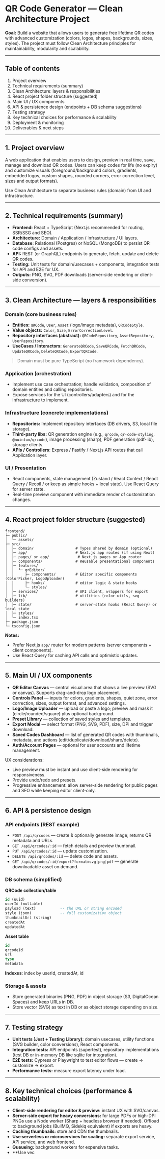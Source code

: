 # QR Code Generator — Clean Architecture Project

**Goal:** Build a website that allows users to generate free lifetime QR codes with advanced customization (colors, logos, shapes, backgrounds, sizes, styles). The project must follow Clean Architecture principles for maintainability, modularity and scalability.

---

## Table of contents

1. Project overview
2. Technical requirements (summary)
3. Clean Architecture: layers & responsibilities
4. React project folder structure (suggested)
5. Main UI / UX components
6. API & persistence design (endpoints + DB schema suggestions)
7. Testing strategy
8. Key technical choices for performance & scalability
9. Deployment & monitoring
10. Deliverables & next steps

---

## 1. Project overview

A web application that enables users to design, preview in real time, save, manage and download QR codes. Users can keep codes for life (no expiry) and customize visuals (foreground/background colors, gradients, embedded logos, custom shapes, rounded corners, error correction level, sizes and output formats).

Use Clean Architecture to separate business rules (domain) from UI and infrastructure.

---

## 2. Technical requirements (summary)

* **Frontend:** React + TypeScript (Next.js recommended for routing, SSR/SSG and SEO).
* **Architecture:** Domain / Application / Infrastructure / UI layers.
* **Database:** Relational (Postgres) or NoSQL (MongoDB) to persist QR code configs and assets.
* **API:** REST (or GraphQL) endpoints to generate, fetch, update and delete QR codes.
* **Testing:** Unit tests for domain/usecases + components, integration tests for API and E2E for UX.
* **Outputs:** PNG, SVG, PDF downloads (server-side rendering or client-side conversion).

---

## 3. Clean Architecture — layers & responsibilities

### Domain (core business rules)

* **Entities:** `QRCode`, `User`, `Asset` (logo/image metadata), `QRCodeStyle`.
* **Value objects:** `Color`, `Size`, `ErrorCorrectionLevel`.
* **Repository interfaces (abstract):** `QRCodeRepository`, `AssetRepository`, `UserRepository`.
* **UseCases / Interactors:** `GenerateQRCode`, `SaveQRCode`, `FetchQRCode`, `UpdateQRCode`, `DeleteQRCode`, `ExportQRCode`.

> Domain must be pure TypeScript (no framework dependency).

### Application (orchestration)

* Implement use case orchestration; handle validation, composition of domain entities and calling repositories.
* Expose services for the UI (controllers/adapters) and for the infrastructure to implement.

### Infrastructure (concrete implementations)

* **Repositories:** Implement repository interfaces (DB drivers, S3, local file storage).
* **Third-party libs:** QR generation engine (e.g., `qrcode`, `qr-code-styling`, `@nuintun/qrcode`), image processing (sharp), PDF generation (pdf-lib), storage clients.
* **APIs / Controllers:** Express / Fastify / Next.js API routes that call Application layer.

### UI / Presentation

* React components, state management (Zustand / React Context / React Query / Recoil / or keep as simple hooks + local state). Use React Query for server state.
* Real-time preview component with immediate render of customization changes.

---

## 4. React project folder structure (suggested)

```
frontend/
├─ public/
│  └─ assets/
├─ src/
│  ├─ domain/                   # Types shared by domain (optional)
│  ├─ app/                      # Next.js app routes (if using Next)
│  ├─ pages/ or app/             # Next.js pages or App router
│  ├─ components/               # Reusable presentational components
│  ├─ features/
│  │  └─ qrEditor/
│  │     ├─ components/         # Editor specific components (ColorPicker, LogoUploader)
│  │     ├─ hooks/              # editor logic & state hooks
│  │     └─ styles/
│  ├─ services/                 # API client, wrappers for export
│  ├─ lib/                      # utilities (color utils, svg builders)
│  ├─ state/                    # server-state hooks (React Query) or local state
│  ├─ styles/
│  └─ index.tsx
├─ package.json
└─ tsconfig.json
```

**Notes:**

* Prefer Next.js `app/` router for modern patterns (server components + client components).
* Use React Query for caching API calls and optimistic updates.

---

## 5. Main UI / UX components

* **QR Editor Canvas** — central visual area that shows a live preview (SVG or canvas). Supports drag-and-drop logo placement.
* **Controls Panel** — inputs for colors, gradients, shapes, quiet zone, error correction, sizes, output format, and advanced settings.
* **Logo/Image Uploader** — upload or paste a logo; preview and mask it (circle/rounded/square) plus optional background.
* **Preset Library** — collection of saved styles and templates.
* **Export Modal** — select format (PNG, SVG, PDF), size, DPI and trigger download.
* **Saved Codes Dashboard** — list of generated QR codes with thumbnails, metadata, and actions (edit/duplicate/download/share/delete).
* **Auth/Account Pages** — optional for user accounts and lifetime management.

UX considerations:

* Live preview must be instant and use client-side rendering for responsiveness.
* Provide undo/redo and presets.
* Progressive enhancement: allow server-side rendering for public pages and SEO while keeping editor client-only.

---

## 6. API & persistence design

### API endpoints (REST example)

* `POST /api/qrcodes` — create & optionally generate image; returns QR metadata and URLs.
* `GET /api/qrcodes/:id` — fetch details and preview thumbnail.
* `PUT /api/qrcodes/:id` — update customization.
* `DELETE /api/qrcodes/:id` — delete code and assets.
* `GET /api/qrcodes/:id/export?format=svg|png|pdf` — generate downloadable asset on demand.

### DB schema (simplified)

**QRCode collection/table**

```sql
id (uuid)
userId (nullable)
payload (text)           -- the URL or string encoded
style (json)             -- full customization object
thumbnailUrl (string)
createdAt
updatedAt
```

**Asset table**

```sql
id
qrcodeId
url
type
metadata
```

**Indexes**: index by userId, createdAt, id

### Storage & assets

* Store generated binaries (PNG, PDF) in object storage (S3, DigitalOcean Spaces) and keep URLs in DB.
* Store vector (SVG) as text in DB or as object storage depending on size.

---

## 7. Testing strategy

* **Unit tests (Jest + Testing Library):** domain usecases, utility functions (SVG builder, color conversions), React components.
* **Integration tests:** API endpoints (supertest), repository implementations (test DB or in-memory DB like sqlite for integration).
* **E2E tests:** Cypress or Playwright to test editor flows — create → customize → export.
* **Performance tests:** measure export latency under load.

---

## 8. Key technical choices (performance & scalability)

* **Client-side rendering for editor & preview:** instant UX with SVG/canvas.
* **Server-side export for heavy conversions:** for large PDFs or high-DPI PNGs use a Node worker (Sharp + headless browser if needed). Offload to background jobs (BullMQ, Sidekiq equivalent) if exports are heavy.
* **Caching thumbnails:** store and CDN the thumbnails.
* **Use serverless or microservices for scaling:** separate export service, API service, and web frontend.
* **Queueing:** background workers for expensive tasks.
* **Use vec
